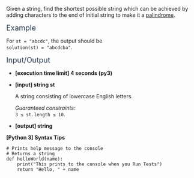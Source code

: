 <p>Given a string, find the shortest possible string which can be achieved by adding characters to the end of initial string to make it a <a href="keyword://palindrome" target="_blank">palindrome</a>.</p>
<p><span class="markdown--header" style="color:#2b3b52;font-size:1.4em">Example</span></p>
<p>For <code>st = "abcdc"</code>, the output should be<br />
<code>solution(st) = "abcdcba"</code>.</p>
<p><span class="markdown--header" style="color:#2b3b52;font-size:1.4em">Input/Output</span></p>
<ul>
<li>
<p><strong>[execution time limit] 4 seconds (py3)</strong></p>
</li>
<li>
<p><strong>[input] string st</strong></p>
<p>A string consisting of lowercase English letters.</p>
<p><em>Guaranteed constraints:</em><br />
<code>3 ≤ st.length ≤ 10</code>.</p>
</li>
<li>
<p><strong>[output] string</strong></p>
</li>
</ul>
<p><strong>[Python 3] Syntax Tips</strong></p>
<pre><code class="language-python"><span class="hljs-comment"># Prints help message to the console</span>
<span class="hljs-comment"># Returns a string</span>
<span class="hljs-keyword">def</span> <span class="hljs-title function_">helloWorld</span>(<span class="hljs-params">name</span>):
    <span class="hljs-built_in">print</span>(<span class="hljs-string">"This prints to the console when you Run Tests"</span>)
    <span class="hljs-keyword">return</span> <span class="hljs-string">"Hello, "</span> + name

</code></pre>
